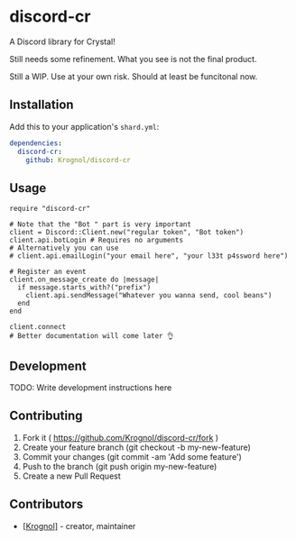 # discord-cr

A Discord library for Crystal!

Still needs some refinement. What you see is not the final product.

Still a WIP. Use at your own risk. Should at least be funcitonal now.

## Installation


Add this to your application's `shard.yml`:

```yaml
dependencies:
  discord-cr:
    github: Krognol/discord-cr
```


## Usage


```crystal
require "discord-cr"

# Note that the "Bot " part is very important
client = Discord::Client.new("regular token", "Bot token")
client.api.botLogin # Requires no arguments
# Alternatively you can use 
# client.api.emailLogin("your email here", "your l33t p4ssword here")

# Register an event
client.on_message_create do |message|
  if message.starts_with?("prefix")
    client.api.sendMessage("Whatever you wanna send, cool beans")
  end
end

client.connect
# Better documentation will come later 👌
```

## Development

TODO: Write development instructions here

## Contributing

1. Fork it ( https://github.com/Krognol/discord-cr/fork )
2. Create your feature branch (git checkout -b my-new-feature)
3. Commit your changes (git commit -am 'Add some feature')
4. Push to the branch (git push origin my-new-feature)
5. Create a new Pull Request

## Contributors

- [[Krognol]](https://github.com/Krognol)  - creator, maintainer
